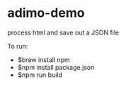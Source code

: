 # adimo-demo
process html and save out a JSON file

To run:
 - $brew install npm
 - $npm install package.json
 - $npm run build
